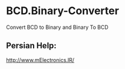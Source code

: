﻿# BCD.Binary-Converter
Convert BCD to Binary and Binary To BCD

Persian Help:
----------------
http://www.mElectronics.IR/
